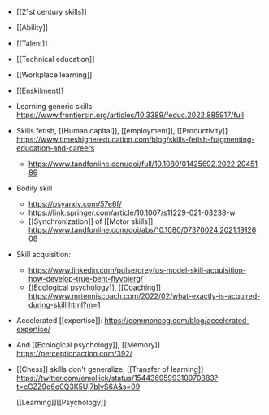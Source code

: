 - [[21st century skills]]
- [[Ability]]
- [[Talent]]
- [[Technical education]]
- [[Workplace learning]]
- [[Enskilment]]
- Learning generic skills
  https://www.frontiersin.org/articles/10.3389/feduc.2022.885917/full
- Skills fetish, [[Human capital]],
  [[employment]],
  [[Productivity]]
  https://www.timeshighereducation.com/blog/skills-fetish-fragmenting-education-and-careers
	- https://www.tandfonline.com/doi/full/10.1080/01425692.2022.2045186
- Bodily skill
	- https://psyarxiv.com/57e6f/
	- https://link.springer.com/article/10.1007/s11229-021-03238-w
	- [[Synchronization]] of  [[Motor skills]]
	  https://www.tandfonline.com/doi/abs/10.1080/07370024.2021.1912608
- Skill acquisition:
	- https://www.linkedin.com/pulse/dreyfus-model-skill-acquisition-how-develop-true-bent-flyvbjerg/
	- [[Ecological psychology]],
	  [[Coaching]]
	  https://www.mrtenniscoach.com/2022/02/what-exactly-is-acquired-during-skill.html?m=1
- Accelerated [[expertise]]:
  https://commoncog.com/blog/accelerated-expertise/
- And [[Ecological psychology]],
  [[Memory]] https://perceptionaction.com/392/
- [[Chess]] skills don't generalize,  [[Transfer of learning]]
  https://twitter.com/emollick/status/1544369599310970883?t=eGZZ9g6o0Q3K5Uj7bIvS6A&s=09
  
  [[Learning]][[Psychology]]